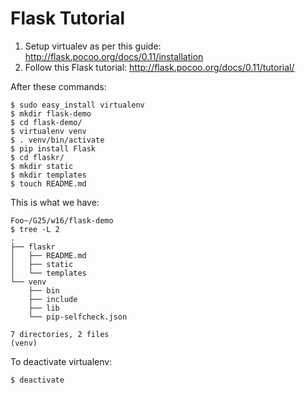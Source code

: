 # Flask Tutorial

1. Setup virtualev as per this guide: http://flask.pocoo.org/docs/0.11/installation
2. Follow this Flask tutorial: http://flask.pocoo.org/docs/0.11/tutorial/

After these commands:
```
$ sudo easy_install virtualenv
$ mkdir flask-demo
$ cd flask-demo/
$ virtualenv venv
$ . venv/bin/activate
$ pip install Flask
$ cd flaskr/
$ mkdir static
$ mkdir templates
$ touch README.md
```
This is what we have:
```
Foo~/G25/w16/flask-demo
$ tree -L 2
.
├── flaskr
│   ├── README.md
│   ├── static
│   └── templates
└── venv
    ├── bin
    ├── include
    ├── lib
    └── pip-selfcheck.json

7 directories, 2 files
(venv)
```
To deactivate virtualenv:
```
$ deactivate
```
